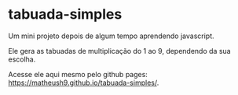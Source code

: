 # tabuada-simples

Um mini projeto depois de algum tempo aprendendo javascript.

Ele gera as tabuadas de multiplicação do 1 ao 9, dependendo da sua escolha.

Acesse ele aqui mesmo pelo github pages: https://matheush9.github.io/tabuada-simples/.
